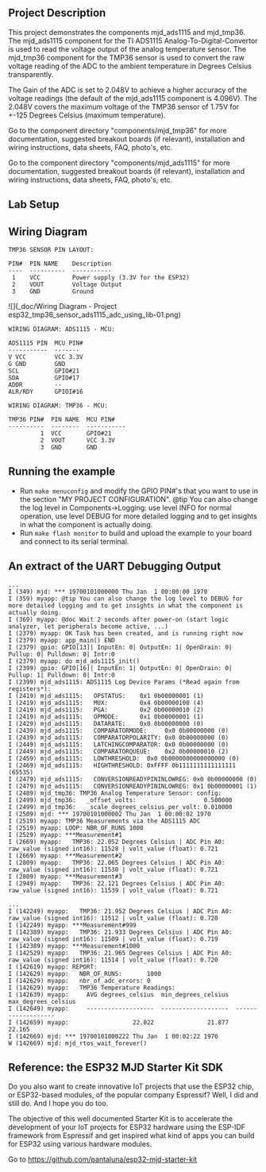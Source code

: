 ## Project Description
This project demonstrates the components mjd_ads1115 and mjd_tmp36. The mjd_ads1115 component for the TI ADS1115 Analog-To-Digital-Convertor is used to read the voltage output of the analog temperature sensor. The mjd_tmp36 component for the TMP36 sensor is used to convert the raw voltage reading of the ADC to the ambient temperature in Degrees Celsius transparently.

The Gain of the ADC is set to 2.048V to achieve a higher accuracy of the voltage readings (the default of the mjd_ads1115 component is 4.096V). The 2.048V covers the maximum voltage of the TMP36 sensor of 1.75V for +-125 Degrees Celsius (maximum temperature).

Go to the component directory "components/mjd_tmp36" for more documentation, suggested breakout boards (if relevant), installation and wiring instructions, data sheets, FAQ, photo's, etc.

Go to the component directory "components/mjd_ads1115" for more documentation, suggested breakout boards (if relevant), installation and wiring instructions, data sheets, FAQ, photo's, etc.



## Lab Setup



## Wiring Diagram
```
TMP36 SENSOR PIN LAYOUT:

PIN#  PIN NAME	  Description
----  ----------  -----------
 1    VCC         Power supply (3.3V for the ESP32)
 2    VOUT        Voltage Output
 3    GND         Ground
```

![](_doc/Wiring Diagram - Project esp32_tmp36_sensor_ads1115_adc_using_lib-01.png)

```
WIRING DIAGRAM: ADS1115 - MCU:

ADS1115 PIN  MCU PIN#
-----------  -------
V VCC        VCC 3.3V
G GND        GND
SCL          GPIO#21
SDA          GPIO#17
ADDR         --
ALR/RDY      GPIOI#16
```



```
WIRING DIAGRAM: TMP36 - MCU:

TMP36 PIN#  PIN NAME  MCU PIN#
----------  --------  -----------
         1  VCC       GPIO#21
         2  VOUT      VCC 3.3V
         3  GND       GND
```



## Running the example

- Run `make menuconfig` and modify the GPIO PIN#'s that you want to use in the section "MY PROJECT CONFIGURATION". @tip You can also change the log level in Components->Logging: use level INFO for normal operation, use level DEBUG for more detailed logging and to get insights in what the component is actually doing.
- Run `make flash monitor` to build and upload the example to your board and connect to its serial terminal.



## An extract of the UART Debugging Output

```
...
I (349) mjd: *** 19700101000000 Thu Jan  1 00:00:00 1970
I (359) myapp: @tip You can also change the log level to DEBUG for more detailed logging and to get insights in what the component is actually doing.
I (369) myapp: @doc Wait 2 seconds after power-on (start logic analyzer, let peripherals become active, ...)
I (2379) myapp: OK Task has been created, and is running right now
I (2379) myapp: app_main() END
I (2379) gpio: GPIO[13]| InputEn: 0| OutputEn: 1| OpenDrain: 0| Pullup: 0| Pulldown: 0| Intr:0
I (2379) myapp: do mjd_ads1115_init()
I (2399) gpio: GPIO[16]| InputEn: 1| OutputEn: 0| OpenDrain: 0| Pullup: 1| Pulldown: 0| Intr:0
I (2399) mjd_ads1115: ADS1115 Log Device Params (*Read again from registers*):
I (2419) mjd_ads1115:   OPSTATUS:    0x1 0b00000001 (1)
I (2419) mjd_ads1115:   MUX:         0x4 0b00000100 (4)
I (2419) mjd_ads1115:   PGA:         0x2 0b00000010 (2)
I (2419) mjd_ads1115:   OPMODE:      0x1 0b00000001 (1)
I (2429) mjd_ads1115:   DATARATE:    0x0 0b00000000 (0)
I (2439) mjd_ads1115:   COMPARATORMODE:     0x0 0b00000000 (0)
I (2439) mjd_ads1115:   COMPARATORPOLARITY: 0x0 0b00000000 (0)
I (2449) mjd_ads1115:   LATCHINGCOMPARATOR: 0x0 0b00000000 (0)
I (2449) mjd_ads1115:   COMPARATORQUEUE:    0x2 0b00000010 (2)
I (2459) mjd_ads1115:   LOWTHRESHOLD:  0x0 0b0000000000000000 (0)
I (2469) mjd_ads1115:   HIGHTHRESHOLD: 0xFFFF 0b1111111111111111 (65535)
I (2479) mjd_ads1115:   CONVERSIONREADYPININLOWREG: 0x0 0b00000000 (0)
I (2479) mjd_ads1115:   CONVERSIONREADYPININLOWREG: 0x1 0b00000001 (1)
I (2489) mjd_tmp36: TMP36 Analog Temperature Sensor: config:
I (2499) mjd_tmp36:   _offset_volts:                   0.500000
I (2499) mjd_tmp36:   _scale_degrees_celsius_per_volt: 0.010000
I (2509) mjd: *** 19700101000002 Thu Jan  1 00:00:02 1970
I (2519) myapp: TMP36 Measurements via the ADS1115 ADC
I (2519) myapp: LOOP: NBR_OF_RUNS 1000
I (2529) myapp: ***Measurement#1
I (2669) myapp:   TMP36: 22.052 Degrees Celsius | ADC Pin A0: raw_value (signed int16): 11528 | volt_value (float): 0.721
I (2669) myapp: ***Measurement#2
I (2809) myapp:   TMP36: 22.065 Degrees Celsius | ADC Pin A0: raw_value (signed int16): 11530 | volt_value (float): 0.721
I (2809) myapp: ***Measurement#3
I (2949) myapp:   TMP36: 22.121 Degrees Celsius | ADC Pin A0: raw_value (signed int16): 11539 | volt_value (float): 0.721

...
I (142249) myapp:   TMP36: 21.952 Degrees Celsius | ADC Pin A0: raw_value (signed int16): 11512 | volt_value (float): 0.720
I (142249) myapp: ***Measurement#999
I (142389) myapp:   TMP36: 21.933 Degrees Celsius | ADC Pin A0: raw_value (signed int16): 11509 | volt_value (float): 0.719
I (142389) myapp: ***Measurement#1000
I (142529) myapp:   TMP36: 21.965 Degrees Celsius | ADC Pin A0: raw_value (signed int16): 11514 | volt_value (float): 0.720
I (142619) myapp: REPORT:
I (142629) myapp:   NBR_OF_RUNS:       1000
I (142629) myapp:   nbr_of_adc_errors: 0
I (142629) myapp:   TMP36 Temperature Readings:
I (142639) myapp:     AVG degrees_celsius  min_degrees_celsius  max_degrees_celsius
I (142649) myapp:     -------------------  -------------------  -------------------
I (142659) myapp:                  22.022               21.877               22.165
I (142669) mjd: *** 19700101000222 Thu Jan  1 00:02:22 1970
W (142669) mjd: mjd_rtos_wait_forever()
```



## Reference: the ESP32 MJD Starter Kit SDK

Do you also want to create innovative IoT projects that use the ESP32 chip, or ESP32-based modules, of the popular company Espressif? Well, I did and still do. And I hope you do too.

The objective of this well documented Starter Kit is to accelerate the development of your IoT projects for ESP32 hardware using the ESP-IDF framework from Espressif and get inspired what kind of apps you can build for ESP32 using various hardware modules.

Go to https://github.com/pantaluna/esp32-mjd-starter-kit



